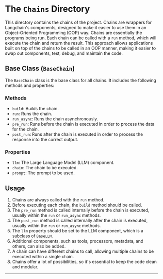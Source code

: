 # The `Chains` Directory

This directory contains the chains of the project. Chains are wrappers for Langchain's components, designed to make it easier to use them in an Object-Oriented Programming (OOP) way. Chains are essentially the programs being run. Each chain can be called with a `run` method, which will execute the chain and return the result. This approach allows applications built on top of the chains to be called in an OOP manner, making it easier to swap out components, test, debug, and maintain the code.

## Base Class (`BaseChain`)

The `BaseChain` class is the base class for all chains. It includes the following methods and properties:

### Methods

- `build`: Builds the chain.
- `run`: Runs the chain.
- `run_async`: Runs the chain asynchronously.
- `pre_run`: Runs before the chain is executed in order to process the data for the chain.
- `post_run`: Runs after the chain is executed in order to process the response into the correct output.

### Properties

- `llm`: The Large Language Model (LLM) component.
- `chain`: The chain to be executed.
- `prompt`: The prompt to be used.

## Usage

1. Chains are always called with the `run` method.
2. Before executing each chain, the `build` method should be called.
3. The `pre_run` method is called internally before the chain is executed, usually within the `run` or `run_async` methods.
4. The `post_run` method is called internally after the chain is executed, usually within the `run` or `run_async` methods.
5. The `llm` property should be set to the LLM component, which is a subclass of `BaseLLM`.
6. Additional components, such as tools, processors, metadata, and others, can also be added.
7. A chain can have different chains to call, allowing multiple chains to be executed within a single chain.
8. Chains offer a lot of possibilities, so it's essential to keep the code clean and modular.

---